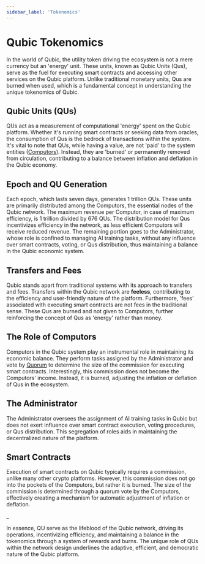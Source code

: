 ```yaml
---
sidebar_label: 'Tokenomics'
---
```


# Qubic Tokenomics

In the world of Qubic, the utility token driving the ecosystem is not a mere currency but an 'energy' unit. These units, known as Qubic Units (Qus), serve as the fuel for executing smart contracts and accessing other services on the Qubic platform. Unlike traditional monetary units, Qus are burned when used, which is a fundamental concept in understanding the unique tokenomics of Qubic.

## Qubic Units (QUs)
QUs act as a measurement of computational 'energy' spent on the Qubic platform. Whether it's running smart contracts or seeking data from oracles, the consumption of Qus is the bedrock of transactions within the system. It's vital to note that QUs, while having a value, are not 'paid' to the system entities ([Computors](/learn/computor)). Instead, they are 'burned' or permanently removed from circulation, contributing to a balance between inflation and deflation in the Qubic economy.

## Epoch and QU Generation
Each epoch, which lasts seven days, generates 1 trillion QUs. These units are primarily distributed among the Computors, the essential nodes of the Qubic network. The maximum revenue per Computor, in case of maximum efficiency, is 1 trillion divided by 676 QUs. The distribution model for Qus incentivizes efficiency in the network, as less efficient Computors will receive reduced revenue. The remaining portion goes to the Administrator, whose role is confined to managing AI training tasks, without any influence over smart contracts, voting, or Qus distribution, thus maintaining a balance in the Qubic economic system.

## Transfers and Fees
Qubic stands apart from traditional systems with its approach to transfers and fees. Transfers within the Qubic network are **feeless**, contributing to the efficiency and user-friendly nature of the platform. Furthermore, 'fees' associated with executing smart contracts are not fees in the traditional sense. These Qus are burned and not given to Computors, further reinforcing the concept of Qus as 'energy' rather than money.

## The Role of Computors
Computors in the Qubic system play an instrumental role in maintaining its economic balance. They perform tasks assigned by the Administrator and vote by [Quorum](/learn/quorum) to determine the size of the commission for executing smart contracts. Interestingly, this commission does not become the Computors' income. Instead, it is burned, adjusting the inflation or deflation of Qus in the ecosystem.

## The Administrator
The Administrator oversees the assignment of AI training tasks in Qubic but does not exert influence over smart contract execution, voting procedures, or Qus distribution. This segregation of roles aids in maintaining the decentralized nature of the platform.

## Smart Contracts   
Execution of smart contracts on Qubic typically requires a commission, unlike many other crypto platforms. However, this commission does not go into the pockets of the Computors, but rather it is burned. The size of the commission is determined through a quorum vote by the Computors, effectively creating a mechanism for automatic adjustment of inflation or deflation.

\_

In essence, QU serve as the lifeblood of the Qubic network, driving its operations, incentivizing efficiency, and maintaining a balance in the tokenomics through a system of rewards and burns. The unique role of QUs within the network design underlines the adaptive, efficient, and democratic nature of the Qubic platform.